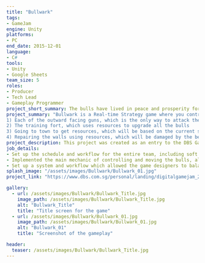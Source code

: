 ```yaml
---
title: "Bullwark"
tags: 
- GameJam
engine: Unity
platforms: 
- PC
end_date: 2015-12-01
language: 
- C#
tools: 
- Unity
- Google Sheets
team_size: 5
roles: 
- Producer
- Tech Lead
- Gameplay Programmer
project_short_summary: The bulls have lived in peace and prosperity for generations, but the jealous bears have come to bring them down. Play as five adorable bulls and defend your home from waves of evil bears. Collect resources, manage your fort and shoot down enemies in this unique base-defense strategy game!
project_summary: "Bullwark is a Real-time Strategy game where you control a team of bulls in order to protect a fort from Bear attacks, by manning the turrets while managing your resources. You can send a bull to take care of one aspect of the fort:
1) Each of the outward facing guns, which is the only way to attack the intruding bears.
2) The training fort, which uses resources to upgrade all the bulls
3) Going to town to get resources, which will be based on the current state of the town, and the bull you sent out.
4) Repairing the walls using resources, which will be damaged by the bears."
project_description: This project was created as an entry to the DBS Game Jam 2015 under the theme of The Bears and the Bulls, and had to be made within 3 days. All assets, from graphics, to sounds, to scripts, were created from scratch within that time. We were able to win the Grand Prize amongst more than 40 other competitors from other Singapore schools nationwide. More details can be found at the official website link below.
job_details: 
- Set up the schedule and workflow for the entire team, including soft milestones, progress updates, and scoping.
- Implemented the main mechanic of controlling and moving the bulls, along with the ability to interact with objects such as the Turrets and the Walls.
- Set up a system and workflow which allowed the game designers to balance the stats of the game using Google Sheets and no code. This included details about the waves, and each individual bull's information.
splash_image: "/assets/images/Bullwark/Bullwark_01.jpg"
project_link: "https://www.dbs.com.sg/personal/landing/digitalgamejam_2015/bullwark.html"

gallery:
  - url: /assets/images/Bullwark/Bullwark_Title.jpg
    image_path: /assets/images/Bullwark/Bullwark_Title.jpg
    alt: "Bullwark_Title"
    title: "Title screen for the game"
  - url: /assets/images/Bullwark/Bullwark_01.jpg
    image_path: /assets/images/Bullwark/Bullwark_01.jpg
    alt: "Bullwark_01"
    title: "Screenshot of the gameplay"

header:
  teaser: /assets/images/Bullwark/Bullwark_Title.jpg
---
```


